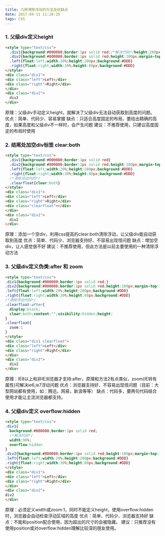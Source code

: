 ```yaml
---
title: 几种清除浮动的方法及优缺点
date: 2017-04-11 11:28:25
tags: CSS
---
```

### 1. 父级div定义height
```html
<style type="text/css">
  .div1{background:#000080;border:1px solid red;/*解决代码*/height:200px;}
  .div2{background:#800080;border:1px solid red;height:100px;margin-top:10px}
  .left{float:left;width:20%;height:200px;background:#DDD}
  .right{float:right;width:30%;height:80px;background:#DDD}
</style>
<div class="div1">
<div class="left">Left</div>
<div class="right">Right</div>
</div>
<div class="div2">
  div2
</div>
```
原理：父级div手动定义height，就解决了父级div无法自动获取到高度的问题。
优点：简单、代码少、容易掌握
缺点：只适合高度固定的布局，要给出精确的高度，如果高度和父级div不一样时，会产生问题
建议：不推荐使用，只建议高度固定的布局时使用

### 2. 结尾处加空div标签 clear:both
```html
<style type="text/css">
  .div1{background:#000080;border:1px solid red}
  .div2{background:#800080;border:1px solid red;height:100px;margin-top:10px}
  .left{float:left;width:20%;height:200px;background:#DDD}
  .right{float:right;width:30%;height:80px;background:#DDD}
  /*清除浮动代码*/
  .clearfloat{clear:both}
</style>
<div class="div1">
<div class="left">Left</div>
<div class="right">Right</div>
<div class="clearfloat"></div>
</div>
<div class="div2">
  div2
</div>
```
原理：添加一个空div，利用css提高的clear:both清除浮动，让父级div能自动获取到高度
优点：简单、代码少、浏览器支持好、不容易出现怪问题
缺点：增加空div，让人感觉很不好
建议：不推荐使用，但此方法是以前主要使用的一种清除浮动方法

### 3. 父级div定义伪类:after 和 zoom
```html
<style type="text/css">
.div1{background:#000080;border:1px solid red;}
.div2{background:#800080;border:1px solid red;height:100px;margin-top:10px}
.left{float:left;width:20%;height:200px;background:#DDD}
.right{float:right;width:30%;height:80px;background:#DDD}
/*清除浮动代码*/
.clearfloat:after{
  display:block;
  clear:both;content:"";visibility:hidden;height:
}
.clearfloat{
  zoom:1
}
</style>
<div class="div1 clearfloat">
<div class="left">Left</div>
<div class="right">Right</div>
</div>
<div class="div2">
  div2
</div>
```
原理：IE8以上和非IE浏览器才支持:after，原理和方法2有点类似，zoom(IE转有属性)可解决ie6,ie7浮动问题
优点：浏览器支持好、不容易出现怪问题（目前：大型网站都有使用，如：腾迅，网易，新浪等等）
缺点：代码多，要两句代码结合使用才能让主流浏览器都支持。

### 4. 父级div定义 overflow:hidden
```html
<style type="text/css">
.div1{
  background:#000080;border:1px solid red;
  /*解决代码*/
  width:98%;
  overflow:hidden
}
.div2{background:#800080;border:1px solid red;height:100px;margin-top:10px;width:98%}
.left{float:left;width:20%;height:200px;background:#DDD}
.right{float:right;width:30%;height:80px;background:#DDD}
</style>
<div class="div1">
<div class="left">Left</div>
<div class="right">Right</div>
</div>
<div class="div2">
div2
</div>
```
原理：必须定义width或zoom:1，同时不能定义height，使用overflow:hidden时，浏览器会自动检查浮动区域的高度
优点：简单、代码少、浏览器支持好
缺点：不能和position配合使用，因为超出的尺寸的会被隐藏。
建议：只推荐没有使用position或对overflow:hidden理解比较深的朋友使用。 

